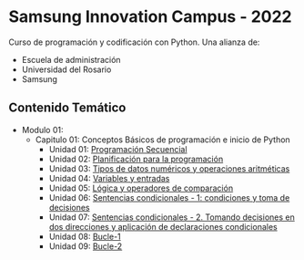 # Samsung Innovation Campus - 2022

Curso de programación y codificación con Python. Una alianza de:

- Escuela de administración
- Universidad del Rosario
- Samsung

## Contenido Temático

- Modulo 01:
  - Capitulo 01: Conceptos Básicos de programación e inicio de Python
    - Unidad 01: [Programación Secuencial](Unidad_01.ipynb)
    - Unidad 02: [Planificación para la programación](Unidad_02.ipynb)
    - Unidad 03: [Tipos de datos numéricos y operaciones aritméticas](Unidad_03.ipynb)
    - Unidad 04: [Variables y entradas](Unidad_04.ipynb)
    - Unidad 05: [Lógica y operadores de comparación](Unidad_05.ipynb)
    - Unidad 06: [Sentencias condicionales - 1: condiciones y toma de decisiones](Unidad_06.ipynb)
    - Unidad 07: [Sentencias  condicionales - 2. Tomando decisiones en dos direcciones y aplicación de declaraciones condicionales](Unidad_07.ipynb)
    - Unidad 08: [Bucle-1](Unidad_08.ipynb)
    - Unidad 09: [Bucle-2](Unidad_09.ipynb)
